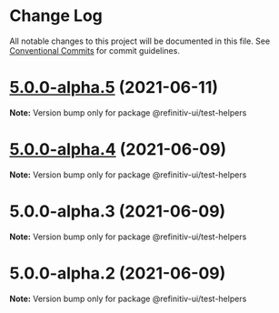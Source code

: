 # Change Log

All notable changes to this project will be documented in this file.
See [Conventional Commits](https://conventionalcommits.org) for commit guidelines.

# [5.0.0-alpha.5](https://git.sami.int.thomsonreuters.com/elf/refinitiv-ui/compare/@refinitiv-ui/test-helpers@5.0.0-alpha.4...@refinitiv-ui/test-helpers@5.0.0-alpha.5) (2021-06-11)

**Note:** Version bump only for package @refinitiv-ui/test-helpers





# [5.0.0-alpha.4](https://git.sami.int.thomsonreuters.com/elf/refinitiv-ui/compare/@refinitiv-ui/test-helpers@5.0.0-alpha.3...@refinitiv-ui/test-helpers@5.0.0-alpha.4) (2021-06-09)

**Note:** Version bump only for package @refinitiv-ui/test-helpers





# 5.0.0-alpha.3 (2021-06-09)

**Note:** Version bump only for package @refinitiv-ui/test-helpers





# 5.0.0-alpha.2 (2021-06-09)

**Note:** Version bump only for package @refinitiv-ui/test-helpers
